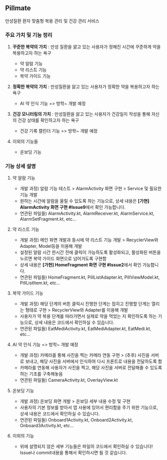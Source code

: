## Pillmate
만성질환 환자 맞춤형 복용 관리 및 건강 관리 서비스

### 주요 가치 및 기능 정리
1. **꾸준한 복약의 가치** : 만성 질환을 앓고 있는 사용자가 정해진 시간에 꾸준하게 약을 복용하고자 하는 욕구
    - 약 알람 기능 
    - 약 리스트 기능
    - 복약 가이드 기능

2. **정확한 복약의 가치** : 만성질환을 앓고 있는 사용자가 정확한 약을 복용하고자 하는 욕구
    - AI 약 인식 기능 => 방학~ 개발 예정

3. **건강 모니터링의 가치** : 만성질환을 앓고 있는 사용자가 건강일지 작성을 통해 자신의 건강 상태를 확인하고자 하는 욕구
    - 건강 기록 캘린더 기능 => 방학~ 개발 예정

4. 이외의 기능들
   - 온보딩 기능

### 기능 상세 설명 
1. 약 알람 기능
    - 개발 과정) 알람 기능 테스트 > AlarmActivity 화면 구현 > Service 및 필요한 기능 개발
    - 원하는 시간에 알람을 울릴 수 있도록 하는 기능으로, 상세 내용은 **[가현] AlarmActivity 화면 구현 #Issue9**에서 확인 가능합니다.
    - 연관된 파일들) AlarmActivity.kt, AlarmReceiver.kt, AlarmService.kt, AlarmSetFragment.kt, etc...

2. 약 리스트 기능
    - 개발 과정) 메인 화면 개발과 동시에 약 리스트 기능 개발 > RecyclerView와 Adapter, Model등을 이용해 개발
    - 설정된 알람 시간 한시간 전에 클릭이 가능하도록 활성화되고, 활성화된 버튼을 누르면 복약 가이드 화면으로 넘어가도록 구현함
    - 상세 내용은  **[가현] HomeFragment 화면 구현 #Issue2**에서 확인 가능합니다.
    - 연관된 파일들) HomeFragment.kt, PillListAdapter.kt, PillViewModel.kt, PillListItem.kt, etc...

3. 복약 가이드 기능
    - 개발 과정) 해당 단계의 버튼 클릭시 진행한 단계는 접히고 진행할 단계는 열리는 형태로 구현 >  RecyclerView와 Adapter를 이용해 개발
    - 사용자가 약 복용 단계를 따라가면서 실제로 약을 먹었는 지 확인하도록 하는 기능으로, 상세 내용은 코드에서 확인하실 수 있습니다.
    - 연관된 파일들) EatMediActivity.kt, EatMediAdapter.kt, EatMedi.kt, etc...
  
4. AI 약 인식 기능 => 방학~ 개발 예정
   - 개발 과정) 카메라를 통해 사진을 찍는 카메라 연동 구현 > (추후) 사진을 서버로 보내고, 해당 사진을 서버에서 인식하여 다시 프론트로 내용을 전달하도록 함
   - 카메라를 연동해 사용자가 사진을 찍고, 해당 사진을 서버로 전달해줄 수 있도록 하는 기초를 구축해놓음
   - 연관된 파일들) CameraActivity.kt, OverlayView.kt

5. 온보딩 기능
   - 개발 과정) 온보딩 화면 개발 > 온보딩 세부 내용 수정 및 구현
   - 사용자의 기본 정보를 받아서 앱 사용에 있어서 편리함을 주기 위한 기능으로, 상세 내용은 코드에서 확인하실 수 있습니다.
   - 연관된 파일들) Onboard1Activity.kt, Onboard2Activity.kt, Onboard3Activity.kt, etc...

6. 이외의 기능
   - 위에 설명되지 않은 세부 기능들은 파일의 코드에서 확인하실 수 있습니다! Issue나 commit내용을 통해서 확인하시면 될 것 같습니다.
